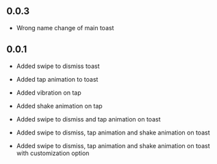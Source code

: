 ## 0.0.3

- Wrong name change of main toast

## 0.0.1

- Added swipe to dismiss toast

- Added tap animation to toast

- Added vibration on tap

- Added shake animation on tap

- Added swipe to dismiss and tap animation on toast

- Added swipe to dismiss, tap animation and shake animation on toast

- Added swipe to dismiss, tap animation and shake animation on toast with customization option
